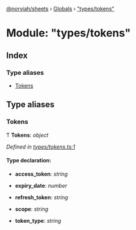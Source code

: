 [@norviah/sheets](../README.md) › [Globals](../globals.md) › ["types/tokens"](_types_tokens_.md)

# Module: "types/tokens"

## Index

### Type aliases

* [Tokens](_types_tokens_.md#tokens)

## Type aliases

###  Tokens

Ƭ **Tokens**: *object*

*Defined in [types/tokens.ts:1](https://github.com/Norviah/sheets/blob/20a3574/src/types/tokens.ts#L1)*

#### Type declaration:

* **access_token**: *string*

* **expiry_date**: *number*

* **refresh_token**: *string*

* **scope**: *string*

* **token_type**: *string*

